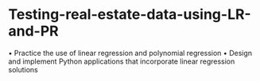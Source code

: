 # Testing-real-estate-data-using-LR-and-PR
•	Practice the use of linear regression and polynomial regression
•	Design and implement Python applications that incorporate linear regression solutions
